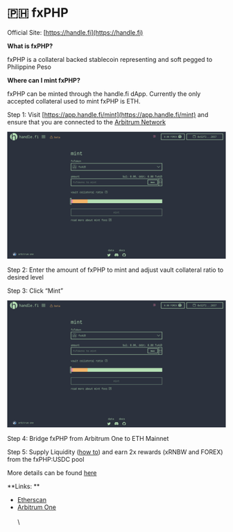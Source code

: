 # 🇵🇭 fxPHP



Official Site: [https://handle.fi](https://handle.fi)

**What is fxPHP?**

&#x20;fxPHP is a collateral backed stablecoin representing and soft pegged to Philippine Peso

**Where can I mint fxPHP?**

fxPHP can be minted through the handle.fi dApp. Currently the only accepted collateral used to mint fxPHP is ETH.

Step 1: Visit [https://app.handle.fi/mint](https://app.handle.fi/mint) and ensure that you are connected to the [Arbitrum Network](https://medium.com/stakingbits/guide-to-arbitrum-and-setting-up-metamask-for-arbitrum-543e513cdd8b)

![](<../.gitbook/assets/Screenshot 2021-11-16 at 4.49.59 PM (1).png>)

Step 2: Enter the amount of fxPHP to mint and adjust vault collateral ratio to desired level

Step 3: Click “Mint”

![](<../.gitbook/assets/Screenshot 2021-11-16 at 4.49.59 PM (1).png>)

Step 4: Bridge fxPHP from Arbitrum One to ETH Mainnet

Step 5: Supply Liquidity ([how to](https://docs.halodao.com/get-started/how-to-supply-liquidity/how-to-supply-liquidity-to-halodao-liquidity-pools)) and earn 2x rewards (xRNBW and FOREX) from the fxPHP:USDC pool

More details can be found [here](https://docs.handle.fi/the-platform/key-functions/mint)

**Links: **

* [Etherscan](https://etherscan.io/token/0x3d147cd9ac957b2a5f968de9d1c6b9d0872286a0)
* [Arbitrum One](https://arbiscan.io/token/0x7E141940932E3D13bfa54B224cb4a16510519308)\
  \
  \
